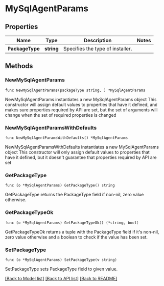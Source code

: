 # MySqlAgentParams

## Properties

Name | Type | Description | Notes
------------ | ------------- | ------------- | -------------
**PackageType** | **string** | Specifies the type of installer. | 

## Methods

### NewMySqlAgentParams

`func NewMySqlAgentParams(packageType string, ) *MySqlAgentParams`

NewMySqlAgentParams instantiates a new MySqlAgentParams object
This constructor will assign default values to properties that have it defined,
and makes sure properties required by API are set, but the set of arguments
will change when the set of required properties is changed

### NewMySqlAgentParamsWithDefaults

`func NewMySqlAgentParamsWithDefaults() *MySqlAgentParams`

NewMySqlAgentParamsWithDefaults instantiates a new MySqlAgentParams object
This constructor will only assign default values to properties that have it defined,
but it doesn't guarantee that properties required by API are set

### GetPackageType

`func (o *MySqlAgentParams) GetPackageType() string`

GetPackageType returns the PackageType field if non-nil, zero value otherwise.

### GetPackageTypeOk

`func (o *MySqlAgentParams) GetPackageTypeOk() (*string, bool)`

GetPackageTypeOk returns a tuple with the PackageType field if it's non-nil, zero value otherwise
and a boolean to check if the value has been set.

### SetPackageType

`func (o *MySqlAgentParams) SetPackageType(v string)`

SetPackageType sets PackageType field to given value.



[[Back to Model list]](../README.md#documentation-for-models) [[Back to API list]](../README.md#documentation-for-api-endpoints) [[Back to README]](../README.md)


